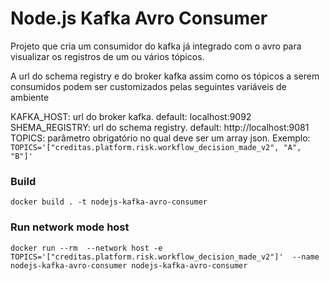 # Node.js Kafka Avro Consumer

Projeto que cria um consumidor do kafka já integrado com o avro para visualizar os registros de um ou vários tópicos.

A url do schema registry e do broker kafka assim como os tópicos a serem consumidos podem ser customizados pelas seguintes variáveis de ambiente

KAFKA_HOST: url do broker kafka. default: localhost:9092  
SHEMA_REGISTRY: url do schema registry. default: http://localhost:9081  
TOPICS: parâmetro obrigatório no qual deve ser um array json. Exemplo: `TOPICS='["creditas.platform.risk.workflow_decision_made_v2", "A", "B"]'`

### Build
`docker build . -t nodejs-kafka-avro-consumer`

### Run network mode host
`docker run --rm  --network host -e TOPICS='["creditas.platform.risk.workflow_decision_made_v2"]'  --name nodejs-kafka-avro-consumer nodejs-kafka-avro-consumer`